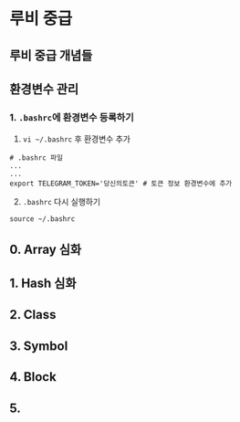 # 루비 중급
루비 중급 개념들
---
## 환경변수 관리
### 1. `.bashrc`에 환경변수 등록하기
1. `vi ~/.bashrc` 후 환경변수 추가 
```console
# .bashrc 파일
...
...
export TELEGRAM_TOKEN='당신의토큰' # 토큰 정보 환경변수에 추가
```
2. `.bashrc` 다시 실행하기
```console 
source ~/.bashrc
```
## 0. Array 심화  
## 1. Hash 심화

## 2. Class

## 3. Symbol

## 4. Block

## 5. 
